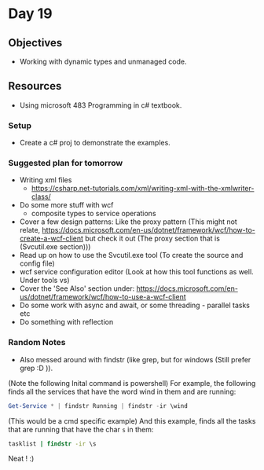 # Day 19

## Objectives

- Working with dynamic types and unmanaged code.

## Resources

- Using microsoft 483 Programming in c# textbook.

### Setup

- Create a c# proj to demonstrate the examples.

### Suggested plan for tomorrow

- Writing xml files
  - <https://csharp.net-tutorials.com/xml/writing-xml-with-the-xmlwriter-class/>
- Do some more stuff with wcf
  - composite types to service operations
- Cover a few design patterns: Like the proxy pattern (This might not relate, <https://docs.microsoft.com/en-us/dotnet/framework/wcf/how-to-create-a-wcf-client> but check it out (The proxy section that is (Svcutil.exe section)))
- Read up on how to use the Svcutil.exe tool (To create the source and config file)
- wcf service configuration editor (Look at how this tool functions as well. Under tools vs)
- Cover the 'See Also' section under: <https://docs.microsoft.com/en-us/dotnet/framework/wcf/how-to-use-a-wcf-client>
- Do some work with async and await, or some threading - parallel tasks etc
- Do something with reflection

### Random Notes

- Also messed around with findstr (like grep, but for windows (Still prefer grep :D )).

(Note the following Inital command is powershell)
For example, the following finds all the services that have the word wind in them and are running:

```powershell
Get-Service * | findstr Running | findstr -ir \wind
```

(This would be a cmd specific example)
And this example, finds all the tasks that are running that have the char `s` in them:

```cmd
tasklist | findstr -ir \s
```

Neat ! :)
